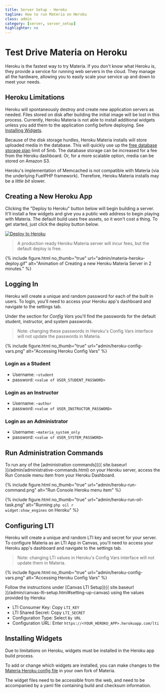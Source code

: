 ```yaml
---
title: Server Setup - Heroku
tagline: How to run Materia on Heroku
class: admin
category: [server, server_setup]
highlighter: no
---
```

# Test Drive Materia on Heroku

Heroku is the fastest way to try Materia. If you don't know what Heroku is, they provide a service for running web servers in the cloud.  They manage all the hardware, allowing you to easily scale your service up and down to meet your needs.

## Heroku Limitations

Heroku will spontaneously destroy and create new application servers as needed. Files stored on disk after building the initial image will be lost in this process. Currently, Heroku Materia is not able to install additional widgets unless you add them to the application config before deploying. See [Installing Widgets](#installing-widgets).

Because of the disk storage hurdles, Heroku Materia installs will store uploaded media in the database.  This will quickly use up the [free database storage plan](https://elements.heroku.com/addons/cleardb) limit of 5mb. The database storage can be increased for a fee from the Heroku dashboard.  Or, for a more scalable option, media can be stored on Amazon S3.

Heroku's implementation of Memcached is not compatible with Materia (via the underlying FuelPHP framework).  Therefore, Heroku Materia installs may be a _little bit_ slower.


## Creating a New Heroku App

Clicking the "Deploy to Heroku" button below will begin building a server.  It'll install a few widgets and give you a public web address to begin playing with Materia.  The default build uses free assets, so it won't cost a thing. To get started, just click the deploy button below.

[![Deploy to Heroku](https://www.herokucdn.com/deploy/button.svg)](http://bit.ly/get-materia-heroku)

> A production ready Heroku Materia server will incur fees, but the default deploy is free.

{% include figure.html
	no_thumb="true"
	url="admin/materia-heroku-deploy.gif"
	alt="Animation of Creating a new Heroku Materia Server in 2 minutes."
%}


## Logging In

Heroku will create a unique and random password for each of the built in users.  To login, you'll need to access your Heroku app's dashboard and navigate to the settings tab.

Under the section for *Config Vars* you'll find the passwords for the default student, instructor, and system passwords.

> Note: changing these passwords in Heroku's Config Vars interface will not update the passwords in Materia.

{% include figure.html
	no_thumb="true"
	url="admin/heroku-config-vars.png"
	alt="Accessing Heroku Config Vars"
%}

### Login as a Student

* Username: `~student`
* password: `<value of USER_STUDENT_PASSWORD>`

### Login as an Instructor

* Username: `~author`
* password: `<value of USER_INSTRUCTOR_PASSWORD>`

### Login as an Administrator

* Username: `~materia_system_only`
* password: `<value of USER_SYSTEM_PASSWORD>`





## Run Administration Commands

To run any of the [administration commands]({{ site.baseurl }}/admin/administrative-commands.html) on your Heroku server, access the Run Console menu item from your Heroku Dashboard.

{% include figure.html
	no_thumb="true"
	url="admin/heroku-run-command.png"
	alt="Run Console Heroku menu item"
%}

{% include figure.html
	no_thumb="true"
	url="admin/heroku-run-oil-task.png"
	alt="Running <code>php oil r widget:show_engines</code> on Heroku"
%}


## Configuring LTI

Heroku will create a unique and random LTI key and secret for your server.  To configure Materia as an LTI App in Canvas, you'll need to access your Heroku app's dashboard and navigate to the settings tab.

> Note: changing LTI values in Heroku's Config Vars interface will not update them in Materia.

{% include figure.html
	no_thumb="true"
	url="admin/heroku-config-vars.png"
	alt="Accessing Heroku Config Vars"
%}

Follow the instructions under [Canvas LTI Setup]({{ site.baseurl }}/admin/canvas-lti-setup.html#setting-up-canvas) using the values provided by Heroku

* LTI Consumer Key: Copy `LTI_KEY`
* LTI Shared Secret: Copy `LTI_SECRET`
* Configuration Type: Select `By URL`
* Configuration URL: Enter `https://<YOUR_HEROKU_APP>.herokuapp.com/lti`

## Installing Widgets

Due to limitations on Heroku, widgets must be installed in the Heroku app build process.

To add or change which widgets are installed, you can make changes to the [Materia Heroku config file](https://github.com/ucfopen/Materia/blob/master/fuel/app/config/heroku/config.php) in your own fork of Materia.

The widget files need to be accessible from the web, and need to be accompanied by a yaml file containing build and checksum information.

